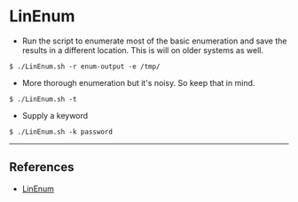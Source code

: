 # LinEnum

- Run the script to enumerate most of the basic enumeration and save the results in a different location. This is will on older systems as well.

`$ ./LinEnum.sh -r enum-output -e /tmp/`

- More thorough enumeration but it's noisy. So keep that in mind.

`$ ./LinEnum.sh -t`

- Supply a keyword

`$ ./LinEnum.sh -k password`

---
## References

- [LinEnum](https://github.com/rebootuser/LinEnum)
